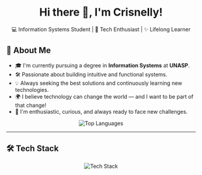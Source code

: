 <h1 align="center">Hi there 👋, I'm Crisnelly!</h1>

<p align="center">
  💻 Information Systems Student | 🔧 Tech Enthusiast | ✨ Lifelong Learner
</p>

## 🚀 About Me

- 🎓 I'm currently pursuing a degree in **Information Systems** at **UNASP**.  
- 🛠️ Passionate about building intuitive and functional systems.  
- 💡 Always seeking the best solutions and continuously learning new technologies.  
- 🌍 I believe technology can change the world — and I want to be part of that change!  
- 💬 I'm enthusiastic, curious, and always ready to face new challenges.

<div align="center">
  <img src="https://github-readme-stats.vercel.app/api/top-langs/?username=Crisnelly&layout=compact&theme=default&card_width=300" alt="Top Languages">
</div>

---

## 🛠️ Tech Stack

<div align="center">

<img src="https://skillicons.dev/icons?i=python,html,css,git,github,vscode" alt="Tech Stack">

</div>
